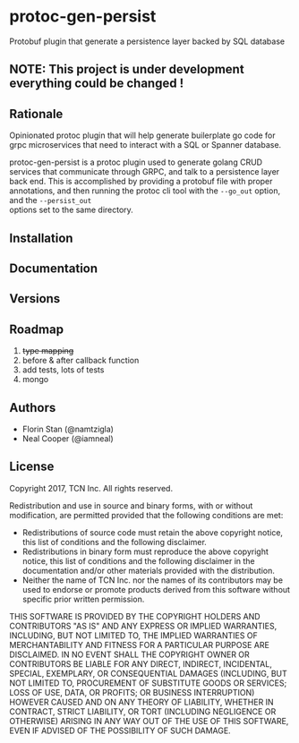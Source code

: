 # protoc-gen-persist

Protobuf plugin that generate a persistence layer backed by SQL database

## NOTE: This project is under development everything could be changed !

## Rationale
Opinionated protoc plugin that will help generate builerplate go code for grpc microservices that need to interact 
with a SQL or Spanner database.


protoc-gen-persist is a protoc plugin used to generate golang CRUD services that communicate through GRPC,                     and talk to a persistence layer back end.  This is accomplished by providing a protobuf file with proper                       
annotations, and then running the protoc cli tool with the ```--go_out``` option, and the ```--persist_out```                 
options set to the same directory.

## Installation

## Documentation

## Versions

## Roadmap
 1. ~~type mapping~~
 1. before & after callback function
 1. add tests, lots of tests
 1. mongo 


## Authors
 * Florin Stan (@namtzigla)
 * Neal Cooper (@iamneal)


## License
Copyright 2017, TCN Inc.
All rights reserved.

Redistribution and use in source and binary forms, with or without
modification, are permitted provided that the following conditions are
met:

 * Redistributions of source code must retain the above copyright
notice, this list of conditions and the following disclaimer.
 * Redistributions in binary form must reproduce the above
copyright notice, this list of conditions and the following disclaimer
in the documentation and/or other materials provided with the
distribution.
 * Neither the name of TCN Inc. nor the names of its
contributors may be used to endorse or promote products derived from
this software without specific prior written permission.

THIS SOFTWARE IS PROVIDED BY THE COPYRIGHT HOLDERS AND CONTRIBUTORS
"AS IS" AND ANY EXPRESS OR IMPLIED WARRANTIES, INCLUDING, BUT NOT
LIMITED TO, THE IMPLIED WARRANTIES OF MERCHANTABILITY AND FITNESS FOR
A PARTICULAR PURPOSE ARE DISCLAIMED. IN NO EVENT SHALL THE COPYRIGHT
OWNER OR CONTRIBUTORS BE LIABLE FOR ANY DIRECT, INDIRECT, INCIDENTAL,
SPECIAL, EXEMPLARY, OR CONSEQUENTIAL DAMAGES (INCLUDING, BUT NOT
LIMITED TO, PROCUREMENT OF SUBSTITUTE GOODS OR SERVICES; LOSS OF USE,
DATA, OR PROFITS; OR BUSINESS INTERRUPTION) HOWEVER CAUSED AND ON ANY
THEORY OF LIABILITY, WHETHER IN CONTRACT, STRICT LIABILITY, OR TORT
(INCLUDING NEGLIGENCE OR OTHERWISE) ARISING IN ANY WAY OUT OF THE USE
OF THIS SOFTWARE, EVEN IF ADVISED OF THE POSSIBILITY OF SUCH DAMAGE.
